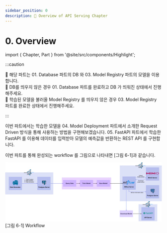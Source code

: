 ```yaml
---
sidebar_position: 0
description: 📌 Overview of API Serving Chapter
---
```


# 0. Overview
import { Chapter, Part } from '@site/src/components/Highlight';


:::caution

📌  해당 파트는 <Part>01. Database</Part> 파트의 DB 와 <Part>03. Model Registry</Part> 파트의 모델을 이용합니다.  
📌  DB를 띄우지 않은 경우 <Part>01. Database</Part> 파트를 완료하고 DB 가 띄워진 상태에서 진행해주세요.  
📌  학습된 모델을 불러올 Model Registry 를 띄우지 않은 경우 <Part>03. Model Registry</Part> 파트를 완료한 상태에서 진행해주세요.

:::

이번 파트에서는 학습한 모델을 <Part>04. Model Deployment</Part> 파트에서 소개한 Request Driven 방식을 통해 사용하는 방법을 구현해보겠습니다. <Part>05. FastAPI</Part> 파트에서 학습한 FastAPI 를 이용해 데이터를 입력받아 모델의 예측값을 반환하는 REST API 를 구현합니다.

이번 파트를 통해 완성되는 workflow 를 그림으로 나타내면 [그림 6-1]과 같습니다.

<div style={{textAlign: 'center'}}>

![basic workflow](./img/api-serving-1.png)
[그림 6-1] Workflow
</div>
